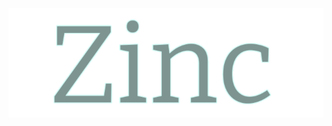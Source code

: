 <p align="center">
  <img src="https://github.com/MubinMuhammad/Zinc/blob/master/readme_res/zinc_logo.png?raw=true" 
  alt="Zinc Logo" 
  width=550/> 
</p>

